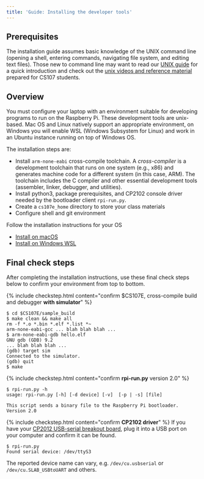 ```yaml
---
title: 'Guide: Installing the developer tools'
---
```


## Prerequisites
The installation guide assumes basic knowledge of the UNIX command line (opening a shell, entering commands, navigating file system, and editing text files). Those new to command line may want to read our [UNIX guide](/guides/unix) for a quick introduction and check out the [unix videos and reference material](https://web.stanford.edu/class/archive/cs/cs107/cs107.1186/unixref/)
prepared for CS107 students.

## Overview
You must configure your laptop with an environment suitable for developing programs to run on the Raspberry Pi. These development tools are unix-based. Mac OS and Linux natively support an appropriate environment, on Windows you will enable WSL (Windows Subsystem for Linux) and work in an Ubuntu instance running on top of Windows OS.

<A name="installchecklist"></A>
The installation steps are:

- Install `arm-none-eabi` cross-compile toolchain.
    A _cross-compiler_ is a development toolchain that runs on one system (e.g., x86) and generates machine code for a different system (in this case, ARM). The toolchain includes the C compiler and other essential development tools (assembler, linker, debugger, and utilities).  
- Install python3, package prerequisites, and CP2102 console driver needed by the bootloader client `rpi-run.py`.
- Create a `cs107e_home` directory to store your class materials
- Configure shell and git environment

Follow the installation instructions for your OS
+ [Install on macOS](../install/mac)
+ [Install on Windows WSL](../install/wsl)

## Final check steps
After completing the installation instructions, use these final check steps below to confirm your environment from top to bottom.

{% include checkstep.html content="confirm $CS107E, cross-compile build and debugger __with simulator__" %}
```console
$ cd $CS107E/sample_build
$ make clean && make all
rm -f *.o *.bin *.elf *.list *~
arm-none-eabi-gcc ... blah blah blah ...
$ arm-none-eabi-gdb hello.elf
GNU gdb (GDB) 9.2
... blah blah blah ...
(gdb) target sim
Connected to the simulator.
(gdb) quit
$ make 
```

{% include checkstep.html content="confirm __rpi-run.py__ version 2.0" %}
```console
$ rpi-run.py -h
usage: rpi-run.py [-h] [-d device] [-v]  [-p | -s] [file]

This script sends a binary file to the Raspberry Pi bootloader. Version 2.0
```

{% include checkstep.html content="confirm __CP2102 driver__" %}
If you have your [CP2012 USB-serial breakout board](/guides/bom), plug it into a USB port on your computer and confirm it can be found. 
```console
$ rpi-run.py
Found serial device: /dev/ttyS3
```
The reported device name can vary, e.g. `/dev/cu.usbserial` or `/dev/cu.SLAB_USBtoUART` and others.
